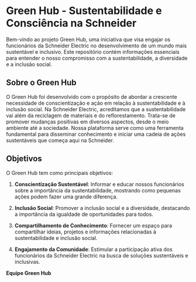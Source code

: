 # Green Hub - Sustentabilidade e Consciência na Schneider

Bem-vindo ao projeto Green Hub, uma iniciativa que visa engajar os funcionários da Schneider Electric no desenvolvimento de um mundo mais sustentável e inclusivo. Este repositório contém informações essenciais para entender o nosso compromisso com a sustentabilidade, a diversidade e a inclusão social.

## Sobre o Green Hub

O Green Hub foi desenvolvido com o propósito de abordar a crescente necessidade de conscientização e ação em relação à sustentabilidade e à inclusão social. Na Schneider Electric, acreditamos que a sustentabilidade vai além da reciclagem de materiais e do reflorestamento. Trata-se de promover mudanças positivas em diversos aspectos, desde o meio ambiente até a sociedade. Nossa plataforma serve como uma ferramenta fundamental para disseminar conhecimento e iniciar uma cadeia de ações sustentáveis que começa aqui na Schneider.

## Objetivos

O Green Hub tem como principais objetivos:

1. **Conscientização Sustentável**: Informar e educar nossos funcionários sobre a importância da sustentabilidade, mostrando como pequenas ações podem fazer uma grande diferença.

2. **Inclusão Social**: Promover a inclusão social e a diversidade, destacando a importância da igualdade de oportunidades para todos.

3. **Compartilhamento de Conhecimento**: Fornecer um espaço para compartilhar ideias, projetos e informações relacionadas à sustentabilidade e inclusão social.

4. **Engajamento da Comunidade**: Estimular a participação ativa dos funcionários da Schneider Electric na busca de soluções sustentáveis e inclusivas.

**Equipe Green Hub**
